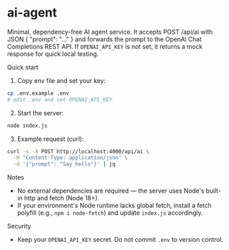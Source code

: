 # ai-agent

Minimal, dependency-free AI agent service. It accepts POST /api/ai with JSON { "prompt": "..." } and forwards the prompt to the OpenAI Chat Completions REST API. If `OPENAI_API_KEY` is not set, it returns a mock response for quick local testing.

Quick start

1. Copy env file and set your key:

```bash
cp .env.example .env
# edit .env and set OPENAI_API_KEY
```

2. Start the server:

```bash
node index.js
```

3. Example request (curl):

```bash
curl -s -X POST http://localhost:4000/api/ai \
  -H "Content-Type: application/json" \
  -d '{"prompt": "Say hello"}' | jq
```

Notes
- No external dependencies are required — the server uses Node's built-in http and fetch (Node 18+).
- If your environment's Node runtime lacks global fetch, install a fetch polyfill (e.g., `npm i node-fetch`) and update `index.js` accordingly.

Security
- Keep your `OPENAI_API_KEY` secret. Do not commit `.env` to version control.
